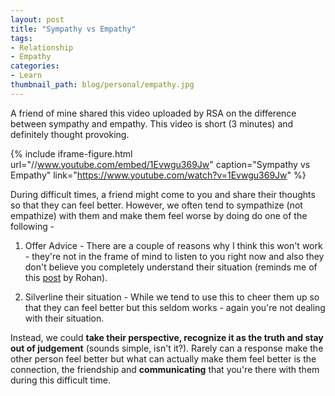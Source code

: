 ```yaml
---
layout: post
title: "Sympathy vs Empathy"
tags:
- Relationship
- Empathy
categories:
- Learn
thumbnail_path: blog/personal/empathy.jpg
---
```


A friend of mine shared this video uploaded by RSA on the difference between sympathy and empathy. This video is short (3 minutes) and definitely thought provoking.

{% include iframe-figure.html url="//www.youtube.com/embed/1Evwgu369Jw" caption="Sympathy vs Empathy" link="https://www.youtube.com/watch?v=1Evwgu369Jw" %}

During difficult times, a friend might come to you and share their thoughts so that they can feel better. However, we often tend to sympathize (not empathize) with them and make them feel worse by doing do one of the following - 

1. Offer Advice - There are a couple of reasons why I think this won't work - they're not in the frame of mind to listen to you right now and also they don't believe you completely understand their situation (reminds me of this [post](http://alearningaday.com/2015/03/no-you-dont-really-know.html) by Rohan).

2. Silverline their situation - While we tend to use this to cheer them up so that they can feel better but this seldom works - again you're not dealing with their situation.

Instead, we could **take their perspective, recognize it as the truth and stay out of judgement** (sounds simple, isn't it?). Rarely can a response make the other person feel better but what can actually make them feel better is the connection, the friendship and **communicating** that you're there with them during this difficult time.